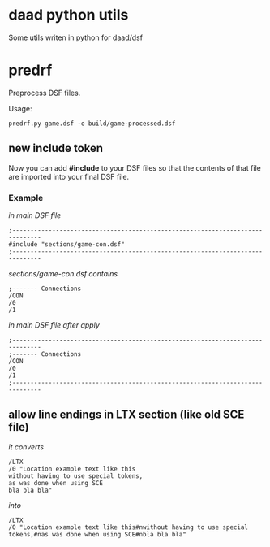 # daad python utils

Some utils writen in python for daad/dsf

# predrf

Preprocess DSF files.

Usage:

    predrf.py game.dsf -o build/game-processed.dsf

## new include token

Now you can add **#include** to your DSF files so that the contents of that file are imported into your final DSF file.

### Example

*in main DSF file*

    ;------------------------------------------------------------------------------
    #include "sections/game-con.dsf"
    ;------------------------------------------------------------------------------

*sections/game-con.dsf contains*

    ;------- Connections
    /CON
    /0
    /1

*in main DSF file after apply*

    ;------------------------------------------------------------------------------
    ;------- Connections
    /CON
    /0
    /1
    ;------------------------------------------------------------------------------

## allow line endings in LTX section (like old SCE file)

*it converts*

    /LTX
    /0 "Location example text like this
    without having to use special tokens,
    as was done when using SCE
    bla bla bla"

*into*

    /LTX
    /0 "Location example text like this#nwithout having to use special tokens,#nas was done when using SCE#nbla bla bla"
